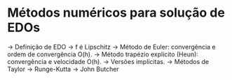 # Métodos numéricos para solução de EDOs

-> Definição de EDO
-> f é Lipschitz 
-> Método de Euler: convergência e ordem de convergência O(h). 
-> Método trapézio explícito (Heun): convergência e velocidade O(h). 
-> Versões implícitas. 
-> Métodos de Taylor 
-> Runge-Kutta 
-> John Butcher 
